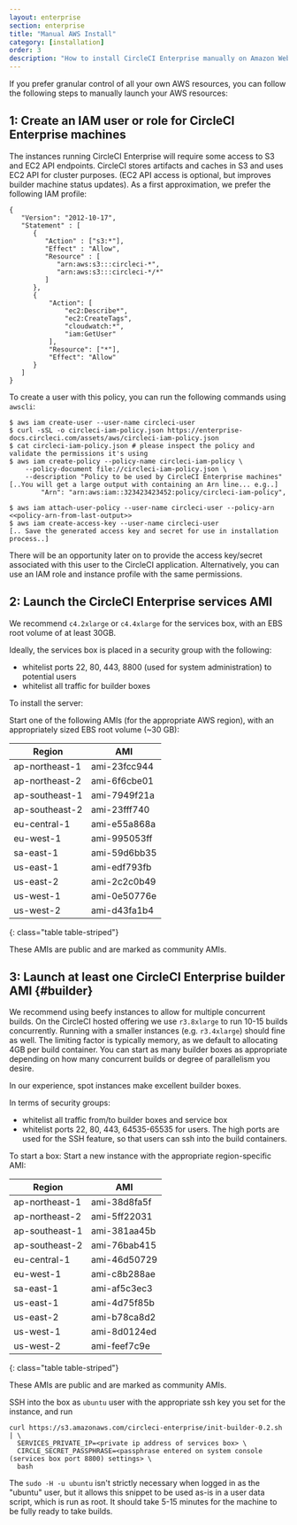 ```yaml
---
layout: enterprise
section: enterprise
title: "Manual AWS Install"
category: [installation]
order: 3
description: "How to install CircleCI Enterprise manually on Amazon Web Services (AWS)."
---
```


If you prefer granular control of all your own AWS resources, you can follow the following steps to manually launch your AWS resources:

## 1: Create an IAM user or role for CircleCI Enterprise machines
The instances running CircleCI Enterprise will require some access to S3 and EC2 API endpoints. CircleCI stores artifacts and caches in S3 and uses EC2 API for cluster purposes. (EC2 API access is optional, but improves builder machine status updates).  As a first approximation, we prefer the following IAM profile:

```
{
   "Version": "2012-10-17",
   "Statement" : [
      {
         "Action" : ["s3:*"],
         "Effect" : "Allow",
         "Resource" : [
            "arn:aws:s3:::circleci-*",
            "arn:aws:s3:::circleci-*/*"
         ]
      },
      {
          "Action": [
              "ec2:Describe*",
              "ec2:CreateTags",
              "cloudwatch:*",
              "iam:GetUser"
          ],
          "Resource": ["*"],
          "Effect": "Allow"
      }
   ]
}
```

To create a user with this policy, you can run the following commands using `awscli`:

```
$ aws iam create-user --user-name circleci-user
$ curl -sSL -o circleci-iam-policy.json https://enterprise-docs.circleci.com/assets/aws/circleci-iam-policy.json
$ cat circleci-iam-policy.json # please inspect the policy and validate the permissions it's using
$ aws iam create-policy --policy-name circleci-iam-policy \
    --policy-document file://circleci-iam-policy.json \
    --description "Policy to be used by CircleCI Enterprise machines"
[..You will get a large output with containing an Arn line... e.g..]
        "Arn": "arn:aws:iam::323423423452:policy/circleci-iam-policy",

$ aws iam attach-user-policy --user-name circleci-user --policy-arn <<policy-arn-from-last-output>>
$ aws iam create-access-key --user-name circleci-user
[.. Save the generated access key and secret for use in installation process..]
```

There will be an opportunity later on to provide the access key/secret associated with this user to the CircleCI application. Alternatively,
you can use an IAM role and instance profile with the same permissions.


## 2: Launch the CircleCI Enterprise services AMI

We recommend `c4.2xlarge` or `c4.4xlarge` for the services box, with an
EBS root volume of at least 30GB.

Ideally, the services box is placed in a security group with the following:

* whitelist ports 22, 80, 443, 8800 (used for system administration) to potential users
* whitelist all traffic for builder boxes

To install the server:

Start one of the following AMIs (for the appropriate AWS region), with an appropriately sized EBS root volume (~30 GB):

Region             | AMI
-----------------  |-------------
ap-northeast-1     | ami-23fcc944
ap-northeast-2     | ami-6f6cbe01
ap-southeast-1     | ami-7949f21a
ap-southeast-2     | ami-23fff740
eu-central-1       | ami-e55a868a
eu-west-1          | ami-995053ff
sa-east-1          | ami-59d6bb35
us-east-1          | ami-edf793fb
us-east-2          | ami-2c2c0b49
us-west-1          | ami-0e50776e
us-west-2          | ami-d43fa1b4
{: class="table table-striped"}

These AMIs are public and are marked as community AMIs.


## 3: Launch at least one CircleCI Enterprise builder AMI {#builder}

We recommend using beefy instances to allow for multiple concurrent builds. On the CircleCI hosted offering we use `r3.8xlarge` to run 10-15 builds concurrently.  Running with a smaller instances (e.g. `r3.4xlarge`) should fine as well.  The limiting factor is typically memory, as we default to allocating 4GB per build container.  You can start as many builder boxes as appropriate depending on how many concurrent builds or degree of parallelism you desire.

In our experience, spot instances make excellent builder boxes.

In terms of security groups:

* whitelist all traffic from/to builder boxes and service box
* whitelist ports 22, 80, 443, 64535-65535 for users.  The high ports are used for the SSH feature, so that users can ssh into the build containers.

To start a box:  Start a new instance with the appropriate region-specific AMI:

Region             | AMI
-----------------  |-------------
ap-northeast-1     | ami-38d8fa5f
ap-northeast-2     | ami-5ff22031
ap-southeast-1     | ami-381aa45b
ap-southeast-2     | ami-76bab415
eu-central-1       | ami-46d50729
eu-west-1          | ami-c8b288ae
sa-east-1          | ami-af5c3ec3
us-east-1          | ami-4d75f85b
us-east-2          | ami-b78ca8d2
us-west-1          | ami-8d0124ed
us-west-2          | ami-feef7c9e
{: class="table table-striped"}

These AMIs are public and are marked as community AMIs.

SSH into the box as `ubuntu` user with the appropriate ssh key you set for the instance, and run

```
curl https://s3.amazonaws.com/circleci-enterprise/init-builder-0.2.sh | \
  SERVICES_PRIVATE_IP=<private ip address of services box> \
  CIRCLE_SECRET_PASSPHRASE=<passphrase entered on system console (services box port 8800) settings> \
  bash
```

The `sudo -H -u ubuntu` isn't strictly necessary when logged in as the "ubuntu"
user, but it allows this snippet to be used as-is in a user data script, which
is run as root.
It should take 5-15 minutes for the machine to be fully ready to take builds.
